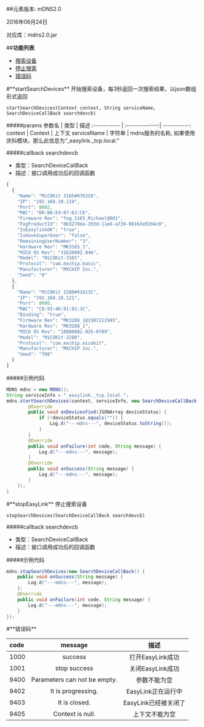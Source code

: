 ##元素版本: mDNS2.0

2016年06月24日

对应库：mdns2.0.jar

##**功能列表**

* [搜索设备](#startSearchDevices)
* [停止搜索](#stopSearchDevices)
* [错误码](#errorcode)


<div id="startSearchDevices"></div>
#**startSearchDevices**
    开始搜索设备，每3秒返回一次搜索结果，以json数组形式返回

    startSearchDevices(Context context, String serviceName, SearchDeviceCallBack searchdevcb)

#####params
参数名 | 类型 | 描述
:-----------  | :-------------:| -----------:
context     | Context       | 上下文
serviceName     | 字符串       | mdns服务的名称, 如果使用庆科模块，那么此信息为“_easylink._tcp.local.”

#####callback
searchdevcb
- 类型：SearchDeviceCallBack
- 描述：接口调用成功后的回调函数
```js
[
  {
    "Name": "MiCOKit 3165#0762C6",
    "IP": "192.168.18.119",
    "Port": 8002,
    "MAC": "D0:BA:E4:07:62:C6",
    "Firmware Rev": "fog_3165_Michael@001",
    "FogProductId": "0b3270da-393d-11e6-a739-00163e0204c0",
    "IsEasylinkOK": "true",
    "IsHaveSuperUser": "false",
    "RemainingUserNumber": "3",
    "Hardware Rev": "MK3165_1",
    "MICO OS Rev": "31620002.046",
    "Model": "MiCOKit-3165",
    "Protocol": "com.mxchip.basic",
    "Manufacturer": "MXCHIP Inc.",
    "Seed": "8"
  },
  {
    "Name": "MiCOKit 3288#91813C",
    "IP": "192.168.18.121",
    "Port": 8080,
    "MAC": "C8:93:46:91:81:3C",
    "Binding": "true",
    "Firmware Rev": "MK3288_1@1507211945",
    "Hardware Rev": "MK3288_1",
    "MICO OS Rev": "10880002.035-0709",
    "Model": "MiCOKit-3288",
    "Protocol": "com.mxchip.micokit",
    "Manufacturer": "MXCHIP Inc.",
    "Seed": "708"
  }
]
```

#####示例代码
```java
MDNS mdns = new MDNS();
String serviceInfo = "_easylink._tcp.local.";
mdns.startSearchDevices(context, serviceInfo, new SearchDeviceCallBack() {
        @Override
        public void onDevicesFind(JSONArray deviceStatus) {
            if (!deviceStatus.equals("")) {
                Log.d("---mdns---", deviceStatus.toString());
            }
        }
        @Override
        public void onFailure(int code, String message) {
            Log.d("---mdns---", message);
        }
        @Override
        public void onSuccess(String message) {
            Log.d("---mdns---", message);
        }
    });
}
```

<div id="stopEasyLink"></div>
#**stopEasyLink**
    停止搜索设备

    stopSearchDevices(SearchDeviceCallBack searchdevcb)

#####callback
searchdevcb
- 类型：SearchDeviceCallBack
- 描述：接口调用成功后的回调函数

#####示例代码
```java
mdns.stopSearchDevices(new SearchDeviceCallBack() {
    public void onSuccess(String message) {
        Log.d("---mdns---", message);
    };
    @Override
    public void onFailure(int code, String message) {
        Log.d("---mdns---", message);
    }
});
```
<div id="errorcode"></div>
#**错误码**

code | message | 描述
:-----------  | :-------------: | :-------------:
1000     | success       | 打开EasyLink成功
1001     | stop success   |    关闭EasyLink成功
9400     | Parameters can not be empty.   |    参数不能为空
9402     | It is progressing.   |    EasyLink正在运行中
9403     | It is closed.   |    EasyLink已经被关闭了
9405     | Context is null.  |    上下文不能为空
